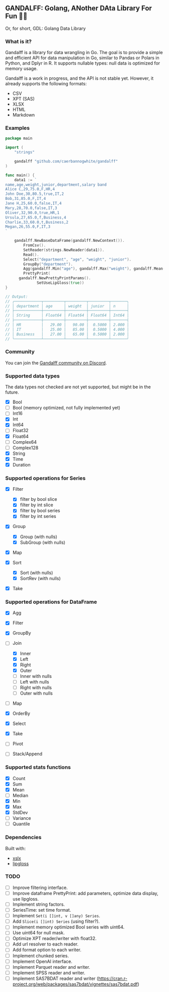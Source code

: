 ## GANDALFF: Golang, ANother DAta Library For Fun 🧙‍♂️

Or, for short, GDL: Golang Data Library

### What is it?

Gandalff is a library for data wrangling in Go.
The goal is to provide a simple and efficient API for data manipulation in Go,
similar to Pandas or Polars in Python, and Dplyr in R.
It supports nullable types: null data is optimized for memory usage.

Gandalff is a work in progress, and the API is not stable yet.
However, it already supports the following formats:

- CSV
- XPT (SAS)
- XLSX
- HTML
- Markdown

### Examples

```go
package main

import (
	"strings"

	gandalff "github.com/caerbannogwhite/gandalff"
)

func main() {
	data1 := `
name,age,weight,junior,department,salary band
Alice C,29,75.0,F,HR,4
John Doe,30,80.5,true,IT,2
Bob,31,85.0,F,IT,4
Jane H,25,60.0,false,IT,4
Mary,28,70.0,false,IT,3
Oliver,32,90.0,true,HR,1
Ursula,27,65.0,f,Business,4
Charlie,33,60.0,t,Business,2
Megan,26,55.0,F,IT,3
`

	gandalff.NewBaseDataFrame(gandalff.NewContext()).
		FromCsv().
		SetReader(strings.NewReader(data1)).
		Read().
		Select("department", "age", "weight", "junior").
		GroupBy("department").
		Agg(gandalff.Min("age"), gandalff.Max("weight"), gandalff.Mean("junior"), gandalff.Count()).
		PrettyPrint(
      gandalff.NewPrettyPrintParams().
			  SetUseLipGloss(true))
}

// Output:
// ╭────────────┬─────────┬─────────┬─────────┬───────╮
// │ department │ age     │ weight  │ junior  │ n     │
// ├────────────┼─────────┼─────────┼─────────┼───────┤
// │ String     │ Float64 │ Float64 │ Float64 │ Int64 │
// ├────────────┼─────────┼─────────┼─────────┼───────┤
// │ HR         │   29.00 │   90.00 │  0.5000 │ 2.000 │
// │ IT         │   25.00 │   85.00 │  0.5000 │ 4.000 │
// │ Business   │   27.00 │   65.00 │  0.5000 │ 2.000 │
// ╰────────────┴─────────┴─────────┴─────────┴───────╯
```

### Community

You can join the [Gandalff community on Discord](https://discord.gg/vPv5bhXY).

### Supported data types

The data types not checked are not yet supported, but might be in the future.

- [x] Bool
- [ ] Bool (memory optimized, not fully implemented yet)
- [ ] Int16
- [x] Int
- [x] Int64
- [ ] Float32
- [x] Float64
- [ ] Complex64
- [ ] Complex128
- [x] String
- [x] Time
- [x] Duration

### Supported operations for Series

- [x] Filter

  - [x] filter by bool slice
  - [x] filter by int slice
  - [x] filter by bool series
  - [x] filter by int series

- [x] Group

  - [x] Group (with nulls)
  - [x] SubGroup (with nulls)

- [x] Map
- [x] Sort

  - [x] Sort (with nulls)
  - [x] SortRev (with nulls)

- [x] Take

### Supported operations for DataFrame

- [x] Agg
- [x] Filter
- [x] GroupBy
- [ ] Join

  - [x] Inner
  - [x] Left
  - [x] Right
  - [x] Outer
  - [ ] Inner with nulls
  - [ ] Left with nulls
  - [ ] Right with nulls
  - [ ] Outer with nulls

- [ ] Map
- [x] OrderBy
- [x] Select
- [x] Take
- [ ] Pivot
- [ ] Stack/Append

### Supported stats functions

- [x] Count
- [x] Sum
- [x] Mean
- [ ] Median
- [x] Min
- [x] Max
- [x] StdDev
- [ ] Variance
- [ ] Quantile

### Dependencies

Built with:

- [xslx](https://github.com/tealeg/xlsx/tree/master)
- [lipgloss](https://github.com/charmbracelet/lipgloss)

### TODO

- [ ] Improve filtering interface.
- [ ] Improve dataframe PrettyPrint: add parameters, optimize data display, use lipgloss.
- [ ] Implement string factors.
- [ ] SeriesTime: set time format.
- [ ] Implement `Set(i []int, v []any) Series`.
- [ ] Add `Slice(i []int) Series` (using filter?).
- [ ] Implement memory optimized Bool series with uint64.
- [ ] Use uint64 for null mask.
- [ ] Optimize XPT reader/writer with float32.
- [ ] Add url resolver to each reader.
- [ ] Add format option to each writer.
- [ ] Implement chunked series.
- [ ] Implement OpenAI interface.
- [ ] Implement Parquet reader and writer.
- [ ] Implement SPSS reader and writer.
- [ ] Implement SAS7BDAT reader and writer (https://cran.r-project.org/web/packages/sas7bdat/vignettes/sas7bdat.pdf)
